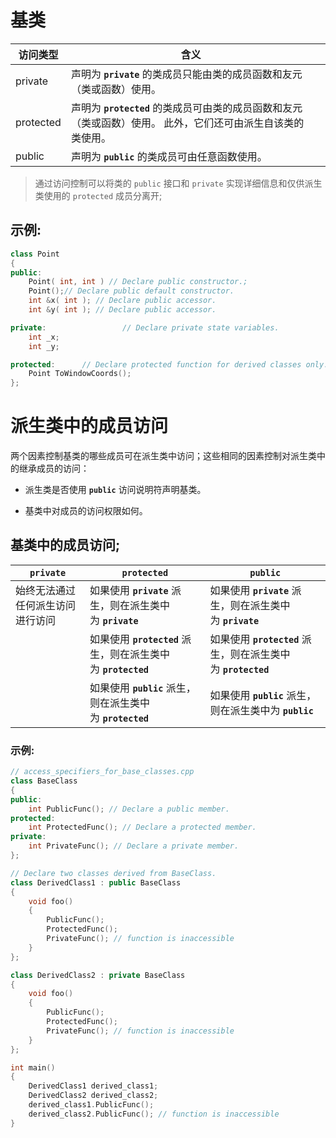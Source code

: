 # 基类

| 访问类型      | 含义                                                              |     |
| --------- | --------------------------------------------------------------- | --- |
| private   | 声明为 **`private`** 的类成员只能由类的成员函数和友元（类或函数）使用。                     |     |
| protected | 声明为 **`protected`** 的类成员可由类的成员函数和友元（类或函数）使用。 此外，它们还可由派生自该类的类使用。 |     |
| public    | 声明为 **`public`** 的类成员可由任意函数使用。                                  |     |

>通过访问控制可以将类的 `public` 接口和 `private` 实现详细信息和仅供派生类使用的 `protected` 成员分离开;

## 示例:
```c++
class Point
{
public:
    Point( int, int ) // Declare public constructor.;
    Point();// Declare public default constructor.
    int &x( int ); // Declare public accessor.
    int &y( int ); // Declare public accessor.

private:                 // Declare private state variables.
    int _x;
    int _y;

protected:      // Declare protected function for derived classes only.
    Point ToWindowCoords();
};
```

# 派生类中的成员访问
两个因素控制基类的哪些成员可在派生类中访问；这些相同的因素控制对派生类中的继承成员的访问：

- 派生类是否使用 **`public`** 访问说明符声明基类。
    
- 基类中对成员的访问权限如何。

## 基类中的成员访问;

|**`private`**|**`protected`**|**`public`**|
|---|---|---|
|始终无法通过任何派生访问进行访问|如果使用 **`private`** 派生，则在派生类中为 **`private`**|如果使用 **`private`** 派生，则在派生类中为 **`private`**|
||如果使用 **`protected`** 派生，则在派生类中为 **`protected`**|如果使用 **`protected`** 派生，则在派生类中为 **`protected`**|
||如果使用 **`public`** 派生，则在派生类中为 **`protected`**|如果使用 **`public`** 派生，则在派生类中为 **`public`**|

### 示例:
```c++
// access_specifiers_for_base_classes.cpp
class BaseClass
{
public:
    int PublicFunc(); // Declare a public member.
protected:
    int ProtectedFunc(); // Declare a protected member.
private:
    int PrivateFunc(); // Declare a private member.
};

// Declare two classes derived from BaseClass.
class DerivedClass1 : public BaseClass
{
    void foo()
    {
        PublicFunc();
        ProtectedFunc();
        PrivateFunc(); // function is inaccessible
    }
};

class DerivedClass2 : private BaseClass
{
    void foo()
    {
        PublicFunc();
        ProtectedFunc();
        PrivateFunc(); // function is inaccessible
    }
};

int main()
{
    DerivedClass1 derived_class1;
    DerivedClass2 derived_class2;
    derived_class1.PublicFunc();
    derived_class2.PublicFunc(); // function is inaccessible
}
```